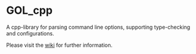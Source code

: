 # GOL_cpp
A cpp-library for parsing command line options, supporting type-checking and configurations.

Please visit the <a href="https://github.com/dkrajzew/GOL_cpp/wiki/">wiki</a> for further information.
